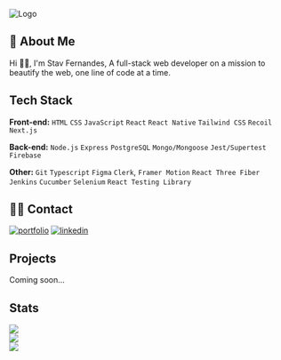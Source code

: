 ![Logo](https://media.licdn.com/dms/image/D4E16AQHlqM_raSfhZA/profile-displaybackgroundimage-shrink_350_1400/0/1690196304463?e=1712188800&v=beta&t=JWTMruuDviZgIjxXAv5ZiNODOBEUdhdCkXYScD7pAEI)




## 🚀 About Me
Hi 👋🏾, I'm Stav Fernandes, 
A full-stack web developer on a mission to beautify the web, one line of code at a time.

## Tech Stack

**Front-end:** `HTML` `CSS` `JavaScript` `React` `React Native` `Tailwind CSS` `Recoil` `Next.js`

**Back-end:** `Node.js` `Express` `PostgreSQL` `Mongo/Mongoose` `Jest/Supertest` `Firebase`

**Other:** `Git` `Typescript` `Figma` `Clerk`, `Framer Motion` `React Three Fiber` `Jenkins` `Cucumber` `Selenium` `React Testing Library`

## 🤙🏾 Contact
[![portfolio](https://img.shields.io/badge/my_portfolio-000?style=for-the-badge&logo=ko-fi&logoColor=white)](https://katherineoelsner.com/)
[![linkedin](https://img.shields.io/badge/linkedin-0A66C2?style=for-the-badge&logo=linkedin&logoColor=white)](https://www.linkedin.com/in/stavfernandes24/)



## Projects

Coming soon... 


## Stats

![](https://github-readme-stats.vercel.app/api?username=stevef24&theme=dark&hide_border=true&include_all_commits=false&count_private=false)<br/>
![](https://github-readme-streak-stats.herokuapp.com/?user=stevef24&theme=dark&hide_border=true)<br/>
![](https://github-readme-stats.vercel.app/api/top-langs/?username=stevef24&theme=dark&hide_border=true&include_all_commits=false&count_private=false&layout=compact)
